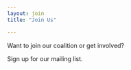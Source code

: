 ```yaml
---
layout: join
title: "Join Us"

---
```


Want to join our coalition or get involved?

Sign up for our mailing list.


